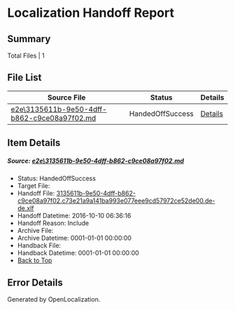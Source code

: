 # <a name='report-top'></a> Localization Handoff Report

## Summary
 Total Files | 1

## File List
 Source File | Status | Details 
 ----------- | ------ | ------- 
 [e2e\3135611b-9e50-4dff-b862-c9ce08a97f02.md](https://github.com/OpenLocalizationTestOrg/ol-test0/blob/d6ebfa5ef593cb25f65d71b472fa086b89dc12b3/e2e/3135611b-9e50-4dff-b862-c9ce08a97f02.md) | HandedOffSuccess | [Details](#7bd96ace3db6321c9a8c5e042a9bd9b700bad3d21)

## Item Details
##### <a name='7bd96ace3db6321c9a8c5e042a9bd9b700bad3d21'></a> Source: [e2e\3135611b-9e50-4dff-b862-c9ce08a97f02.md](https://github.com/OpenLocalizationTestOrg/ol-test0/blob/d6ebfa5ef593cb25f65d71b472fa086b89dc12b3/e2e/3135611b-9e50-4dff-b862-c9ce08a97f02.md)
* Status: HandedOffSuccess
* Target File: 
* Handoff File: [3135611b-9e50-4dff-b862-c9ce08a97f02.c73e21a9a141ba993e077eee9cd57972ce52de00.de-de.xlf](https://github.com/OpenLocalizationTestOrg/ol-test0-handoff/blob/32058bb7debca3b411dbedfdace7301d67dec56c/ol-handoff/OpenLocalizationTestOrg/ol-test0-dede/qimu/ht/3135611b-9e50-4dff-b862-c9ce08a97f02.c73e21a9a141ba993e077eee9cd57972ce52de00.de-de.xlf)
* Handoff Datetime: 2016-10-10 06:36:16
* Handoff Reason: Include
* Archive File: 
* Archive Datetime: 0001-01-01 00:00:00
* Handback File: 
* Handback Datetime: 0001-01-01 00:00:00
* [Back to Top](#report-top)


## Error Details

Generated by OpenLocalization.
